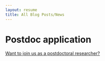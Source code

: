 ```yaml
---
layout: resume
title: All Blog Posts/News
---
```


# Postdoc application

[Want to join us as a postdoctoral researcher?](/2020-08-18-postDoc.md)
